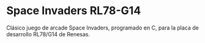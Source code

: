 # Space Invaders RL78-G14

Clásico juego de arcade Space Invaders, programado en C, para la placa de desarrollo RL78/G14 de Renesas.


